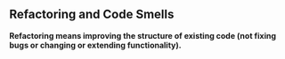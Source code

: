 


## Refactoring and Code Smells

**Refactoring means improving the structure of existing code (not fixing bugs or changing or extending functionality).**

